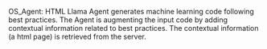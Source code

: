 OS_Agent:
    HTML Llama Agent generates machine learning code following best practices. The Agent is augmenting the input code by adding contextual information related to best practices. The contextual information (a html page) is retrieved from the server.
